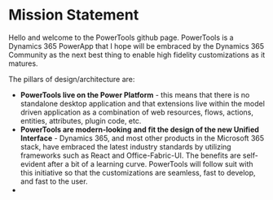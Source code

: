 # Mission Statement

Hello and welcome to the PowerTools github page.  PowerTools is a Dynamics 365 PowerApp that I hope will be embraced by the Dynamics 365 Community as the next best thing to enable high fidelity customizations as it matures.

The pillars of design/architecture are:
- **PowerTools live on the Power Platform** - this means that there is no standalone desktop application and that extensions live within the model driven application as a combination of web resources, flows, actions, entities, attributes, plugin code, etc.
- **PowerTools are modern-looking and fit the design of the new Unified Interface** - Dynamics 365, and most other products in the Microsoft 365 stack, have embraced the latest industry standards by utilizing frameworks such as React and Office-Fabric-UI. The benefits are self-evident after a bit of a learning curve.  PowerTools will follow suit with this initiative so that the customizations are seamless, fast to develop, and fast to the user.
- 